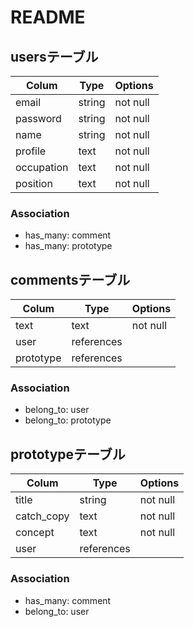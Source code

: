 # README

## usersテーブル

| Colum      | Type       | Options  |
| ---------- | ---------- | ---------|
| email      | string     | not null |
| password   | string     | not null |
| name       | string     | not null |
| profile    | text       | not null |
| occupation | text       | not null |
| position   | text       | not null |

### Association
- has_many: comment
- has_many: prototype

## commentsテーブル

| Colum      | Type       | Options  |
| ---------- | ---------- | ---------|
| text       | text       | not null |
| user       | references |          |
| prototype  | references |          |

### Association
- belong_to: user
- belong_to: prototype

## prototypeテーブル

| Colum      | Type       | Options  |
| ---------- | ---------- | ---------|
| title      | string     | not null |
| catch_copy | text       | not null |
| concept    | text       | not null |
| user       | references |          |

### Association
- has_many: comment
- belong_to: user